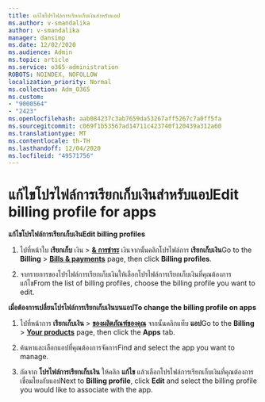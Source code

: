 ```yaml
---
title: แก้ไขโปรไฟล์การเรียกเก็บเงินสำหรับแอป
ms.author: v-smandalika
author: v-smandalika
manager: dansimp
ms.date: 12/02/2020
ms.audience: Admin
ms.topic: article
ms.service: o365-administration
ROBOTS: NOINDEX, NOFOLLOW
localization_priority: Normal
ms.collection: Adm_O365
ms.custom:
- "9000564"
- "2423"
ms.openlocfilehash: aab084237c3ab7659da53267aff5267c7a0ff5fa
ms.sourcegitcommit: c069f1b53567ad14711c423740f120439a312a60
ms.translationtype: MT
ms.contentlocale: th-TH
ms.lasthandoff: 12/04/2020
ms.locfileid: "49571756"
---
```

# <a name="edit-billing-profile-for-apps"></a><span data-ttu-id="75f51-102">แก้ไขโปรไฟล์การเรียกเก็บเงินสำหรับแอป</span><span class="sxs-lookup"><span data-stu-id="75f51-102">Edit billing profile for apps</span></span>

<span data-ttu-id="75f51-103">**แก้ไขโปรไฟล์การเรียกเก็บเงิน**</span><span class="sxs-lookup"><span data-stu-id="75f51-103">**Edit billing profiles**</span></span>

1. <span data-ttu-id="75f51-104">ไปที่หน้าใบ **เรียกเก็บ** เงิน  >  **[& การชำระ](https://go.microsoft.com/fwlink/p/?linkid=848039)** เงินจากนั้นคลิกโปรไฟล์การ **เรียกเก็บเงิน**</span><span class="sxs-lookup"><span data-stu-id="75f51-104">Go to the **Billing** > **[Bills & payments](https://go.microsoft.com/fwlink/p/?linkid=848039)** page, then click **Billing profiles**.</span></span>

2. <span data-ttu-id="75f51-105">จากรายการของโปรไฟล์การเรียกเก็บเงินให้เลือกโปรไฟล์การเรียกเก็บเงินที่คุณต้องการแก้ไข</span><span class="sxs-lookup"><span data-stu-id="75f51-105">From the list of billing profiles, choose the billing profile you want to edit.</span></span>

<span data-ttu-id="75f51-106">**เมื่อต้องการเปลี่ยนโปรไฟล์การเรียกเก็บเงินบนแอป**</span><span class="sxs-lookup"><span data-stu-id="75f51-106">**To change the billing profile on apps**</span></span>

1. <span data-ttu-id="75f51-107">ไปที่หน้าการ **เรียกเก็บเงิน**  >  **[ของผลิตภัณฑ์ของคุณ](https://go.microsoft.com/fwlink/p/?linkid=842054)** จากนั้นคลิกแท็บ **แอป**</span><span class="sxs-lookup"><span data-stu-id="75f51-107">Go to the **Billing** > **[Your products](https://go.microsoft.com/fwlink/p/?linkid=842054)** page, then click the **Apps** tab.</span></span>

2. <span data-ttu-id="75f51-108">ค้นหาและเลือกแอปที่คุณต้องการจัดการ</span><span class="sxs-lookup"><span data-stu-id="75f51-108">Find and select the app you want to manage.</span></span>  

3. <span data-ttu-id="75f51-109">ถัดจาก **โปรไฟล์การเรียกเก็บเงิน** ให้คลิก **แก้ไข** แล้วเลือกโปรไฟล์การเรียกเก็บเงินที่คุณต้องการเชื่อมโยงกับแอป</span><span class="sxs-lookup"><span data-stu-id="75f51-109">Next to **Billing profile**, click **Edit** and select the billing profile you would like to associate with the app.</span></span>